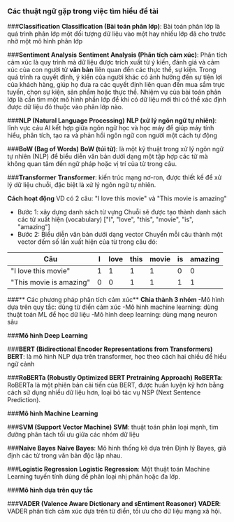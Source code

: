 ### **Các thuật ngữ gặp trong việc tìm hiểu đề tài**

###**Classification**
**Classification (Bài toán phân lớp)**: Bài toán phân lớp là quá trình phân lớp một đối tượng dữ liệu vào một hay nhiều lớp đã cho trước nhờ một mô hình phân lớp

###**Sentiment Analysis**
**Sentiment Analysis (Phân tích cảm xúc)**: Phân tích cảm xúc là quy trình mà dữ liệu được trích xuất từ ý kiến, đánh giá và cảm xúc của con người từ **văn bản** liên quan đến các thực thể, sự kiện. Trong quá trình ra quyết định, ý kiến của người khác có ảnh hưởng đến sự tiện lợi của khách hàng, giúp họ đưa ra các quyết định liên quan đến mua sắm trực tuyến, chọn sự kiện, sản phẩm hoặc thực thể. Nhiệm vụ của bài toán phân lớp là cần tìm một mô hình phần lớp để khi có dữ liệu mới thì có thể xác định được dữ liệu đó thuộc vào phân lớp nào.

###**NLP (Natural Language Processing)**
**NLP (xử lý ngôn ngữ tự nhiên)**: lĩnh vực cảu AI kết hợp giữa ngôn ngữ học và học máy để giúp máy tính hiểu, phân tích, tạo ra và phản hồi ngôn ngữ con người một cách tự động

###**BoW (Bag of Words)**
**BoW (túi từ)**: là một kỹ thuật trong xử lý ngôn ngữ tự nhiên (NLP) để biểu diễn văn bản dưới dạng một tập hợp các từ mà không quan tâm đến ngữ pháp hoặc vị trí của từ trong câu.

###**Transformer**
**Transformer**: kiến trúc mạng nơ-ron, được thiết kế để xử lý dữ liệu chuỗi, đặc biệt là xử lý ngôn ngữ tự nhiên.

**Cách hoạt động**
VD có 2 câu: "I love  this movie" và "This movie is amazing"
- Bước 1: xây dựng danh sách từ vựng
Chuỗi sẽ được tạo thành danh sách các từ xuất hiện (vocabulary)
["I", "love", "this", "movie", "is", "amazing"]
- Bước 2: Biểu diễn văn bản dưới dạng vector
Chuyển mỗi câu thành một vector đếm số lần xuất hiện của từ trong câu đó:

| Câu                  | I | love | this | movie | is | amazing |
|----------------------|---|------|------|-------|----|---------|
| "I love this movie" | 1 | 1    | 1    | 1     | 0  | 0       |
| "This movie is amazing" | 0 | 0    | 1    | 1     | 1  | 1       |

###** Các phương pháp phân tích cảm xúc**
**Chia thành 3 nhóm**
-Mô hình dựa trên quy tắc: dùng từ điển cảm xúc
-Mô hình machine learning: dùng thuật toán ML để học dữ liệu
-Mô hình deep learning: dùng mạng neuron sâu


###**Mô hình Deep Learning**

###**BERT (Bidirectional Encoder Representations from Transformers)**
**BERT**: là mô hình NLP dựa trên transformer, học theo cách hai chiều để hiểu ngữ cảnh

###**RoBERTa (Robustly Optimized BERT Pretraining Approach)**
**RoBERTa**: RoBERTa là một phiên bản cải tiến của BERT, được huấn luyện kỹ hơn bằng cách sử dụng nhiều dữ liệu hơn, loại bỏ tác vụ NSP (Next Sentence Prediction).

###**Mô hình Machine Learning**

###**SVM (Support Vector Machine)**
**SVM**: thuật toán phân loại mạnh, tìm đường phân tách tối ưu giữa các nhóm dữ liệu

###**Naive Bayes**
**Naive Bayes**: Mô hình thống kê dựa trên Định lý Bayes, giả định các từ trong văn bản độc lập nhau.

###**Logistic Regression**
**Logistic Regression**: Một thuật toán Machine Learning tuyến tính dùng để phân loại nhị phân hoặc đa lớp.


###**Mô hình dựa trên quy tắc**

###**VADER (Valence Aware Dictionary and sEntiment Reasoner)**
**VADER**: VADER phân tích cảm xúc dựa trên từ điển, tối ưu cho dữ liệu mạng xã hội.


